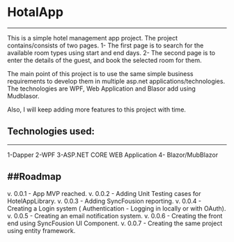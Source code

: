 # HotalApp
-----------------------
This is a simple hotel management app project. The project contains/consists of two pages. 
1- The first page is to search for the available room types using start and end days. 
2- The second page is to enter the details of the guest, and book the selected room for them.

The main point of this project is to use the same simple business requirements to develop them in multiple asp.net applications/technologies.
The technologies are WPF, Web Application and Blasor add using Mudblasor.

Also, I will keep adding more features to this project with time.

## Technologies used:
-----------------------
1-Dapper
2-WPF 
3-ASP.NET CORE WEB Application 
4- Blazor/MubBlazor 

##Roadmap 
-----------------------
v. 0.0.1 - App MVP reached.
v. 0.0.2 - Adding Unit Testing cases for HotelAppLibrary.
v. 0.0.3 - Adding SyncFousion reporting.
v. 0.0.4 - Creating a Login system ( Authentication - Logging in locally or with OAuth).
v. 0.0.5 - Creating an email notification system.
v. 0.0.6 - Creating the front end using SyncFousion UI Component.
v. 0.0.7 - Creating the same project using entity framework.
